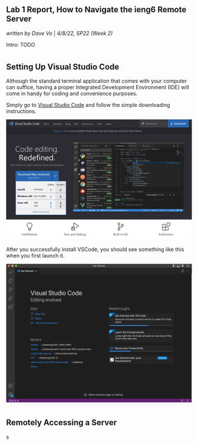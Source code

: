 ## Lab 1 Report, How to Navigate the ieng6 Remote Server

_written by Dave Vo_ | _4/8/22, SP22 (Week 2)_

Intro: TODO

#
## Setting Up Visual Studio Code

Although the standard terminal application that comes with your computer can suffice, having a proper Integrated Development Environment (IDE) will come in handy for coding and convenience purposes. 

Simply go to [Visual Studio Code](https://code.visualstudio.com) and follow the simple downloading instructions.

![](1.%20VSCode.png)

After you successfully install VSCode, you should see something like this when you first launch it.

![](1.5.%20VSCode%20Startup.png)

#
## Remotely Accessing a Server

s